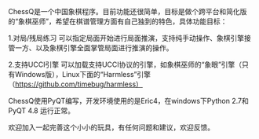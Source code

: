 
ChessQ是一个中国象棋程序。目前功能还很简单，目标是做个跨平台和简化版的“象棋巫师”，希望在棋谱管理方面有自己独到的特色，具体功能目标：
 
1.对局/残局练习
  可以指定局面开始进行局面推演，支持纯手动操作、象棋引擎接管一方、以及象棋引擎全面掌管局面进行推演的操作。
  
2.支持UCCI引擎
  可以加载支持UCCI协议的引擎，如象棋巫师的“象眼”引擎（只有Windows版），Linux下面的“Harmless”引擎（https://github.com/timebug/harmless）
  

ChessQ使用PyQT编写，开发环境使用的是Eric4，在windows下Python 2.7和PyQT 4.8 运行正常。


欢迎加入一起完善这个小小的玩具，有任何问题和建议，欢迎反馈。



